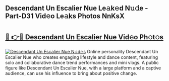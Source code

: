 ## Descendant Un Escalier Nue Le𝚊k𝚎d N𝚞𝚍e - Part-D31 Vid𝚎o Le𝚊ks Photos NnKsX

# <h2><a href="http://fb12zj.evod.top/?m=Descendant+Un+Escalier+Nue">🔗 👉🔴 Descendant Un Escalier Nue Vid𝚎o Ph𝚘t𝚘s</a></h2>

[![Descendant Un Escalier Nue N𝚞d𝚎s](https://i.imgur.com/8V9OHl7.gif)](http://fb12zj.evod.top/?m=Descendant+Un+Escalier+Nue)
Online personality Descendant Un Escalier Nue who creates engaging lifestyle and dance content, featuring solo and collaborative dance trend performances and mini vlogs. A public figure like Descendant Un Escalier Nue, with a large platform and a captive audience, can use his influence to bring about positive change. 
